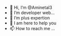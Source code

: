 - 👋 Hi, I’m @Aminetal3
- 👀 I’m developer web...
- 🌱 I’m plus expertion 
- 💞️ I am here to help you
- 📫 How to reach me ...

<!---
Amindevweb/Amindevweb is a ✨ special ✨ repository because its `README.md` (this file) appears on your GitHub profile.
You can click the Preview link to take a look at your changes.
--->
